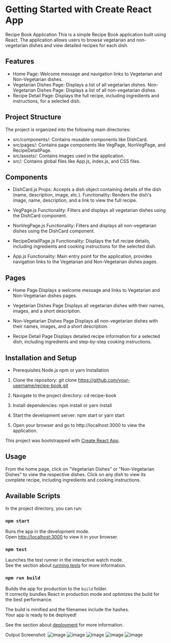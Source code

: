 # Getting Started with Create React App

Recipe Book Application
This is a simple Recipe Book application built using React. The application allows users to browse vegetarian and non-vegetarian dishes and view detailed recipes for each dish.

## Features

- Home Page: Welcome message and navigation links to Vegetarian and Non-Vegetarian dishes.
- Vegetarian Dishes Page: Displays a list of all vegetarian dishes.
Non-Vegetarian Dishes Page: Displays a list of all non-vegetarian dishes.
- Recipe Detail Page: Displays the full recipe, including ingredients and instructions, for a selected dish.

## Project Structure
The project is organized into the following main directories:
- src/components/: Contains reusable components like DishCard.
- src/pages/: Contains page components like VegPage, NonVegPage, and RecipeDetailPage.
- src/assets/: Contains images used in the application.
- src/: Contains global files like App.js, index.js, and CSS files.


## Components
- DishCard.js
Props: Accepts a dish object containing details of the dish (name, description, image, etc.).
Functionality: Renders the dish's image, name, description, and a link to view the full recipe.

- VegPage.js
Functionality: Filters and displays all vegetarian dishes using the DishCard component.

- NonVegPage.js
Functionality: Filters and displays all non-vegetarian dishes using the DishCard component.

- RecipeDetailPage.js
Functionality: Displays the full recipe details, including ingredients and cooking instructions for the selected dish.

- App.js
Functionality: Main entry point for the application, provides navigation links to the Vegetarian and Non-Vegetarian dishes pages.


## Pages
- Home Page
Displays a welcome message and links to Vegetarian and Non-Vegetarian dishes pages.

- Vegetarian Dishes Page
Displays all vegetarian dishes with their names, images, and a short description.

- Non-Vegetarian Dishes Page
Displays all non-vegetarian dishes with their names, images, and a short description.

- Recipe Detail Page
Displays detailed recipe information for a selected dish, including ingredients and step-by-step cooking instructions.

## Installation and Setup
- Prerequisites
 Node.js
 npm or yarn
Installation
1. Clone the repository:
git clone https://github.com/your-username/recipe-book.git

2. Navigate to the project directory:
cd recipe-book

3. Install dependencies:
npm install
or
yarn install

4. Start the development server:
npm start
or
yarn start

5. Open your browser and go to http://localhost:3000 to view the application.

This project was bootstrapped with [Create React App](https://github.com/facebook/create-react-app).

## Usage

From the home page, click on "Vegetarian Dishes" or "Non-Vegetarian Dishes" to view the respective dishes.
Click on any dish to view its complete recipe, including ingredients and cooking instructions.

## Available Scripts

In the project directory, you can run:

### `npm start`

Runs the app in the development mode.\
Open [http://localhost:3000](http://localhost:3000) to view it in your browser.



### `npm test`

Launches the test runner in the interactive watch mode.\
See the section about [running tests](https://facebook.github.io/create-react-app/docs/running-tests) for more information.

### `npm run build`

Builds the app for production to the `build` folder.\
It correctly bundles React in production mode and optimizes the build for the best performance.

The build is minified and the filenames include the hashes.\
Your app is ready to be deployed!

See the section about [deployment](https://facebook.github.io/create-react-app/docs/deployment) for more information.

Output Screenshot:
![image](https://github.com/user-attachments/assets/947c78a8-0c68-422e-b3b6-1a56c685390c)
![image](https://github.com/user-attachments/assets/067eb02a-3e39-449f-851c-69e989d41da1)
![image](https://github.com/user-attachments/assets/880e5a34-466a-4ee8-9ec6-ab5ba3563d17)
![image](https://github.com/user-attachments/assets/809e574c-2a93-4453-8d72-d1a5987ca3d8)
![image](https://github.com/user-attachments/assets/7b39a6ab-5477-44c9-b248-6ea1ecbd2d99)









